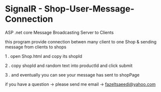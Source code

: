 # SignalR  - Shop-User-Message-Connection
ASP .net core  Message Broadcasting Server to Clients 

this program provide connection betwen many client to one Shop & sending message from clients to shops


1 .  open Shop.html and copy its shopId

2 .  copy shopId and random text into productId and click submit

3 .  and eventually you can see your message has sent to shopPage 


if you have a question -> please send me email -> fazeltsaeedi@yahoo.com
